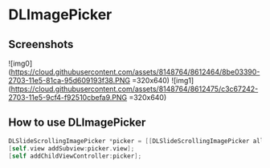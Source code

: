 # DLImagePicker
## Screenshots
![img0](https://cloud.githubusercontent.com/assets/8148764/8612464/8be03390-2703-11e5-81ca-95d609193f38.PNG =320x640)
![img1](https://cloud.githubusercontent.com/assets/8148764/8612475/c3c67242-2703-11e5-9cf4-f92510cbefa9.PNG =320x640)
## How to use DLImagePicker
```objectivec 
DLSlideScrollingImagePicker *picker = [[DLSlideScrollingImagePicker alloc]init];
[self.view addSubview:picker.view];
[self addChildViewController:picker]; 
```